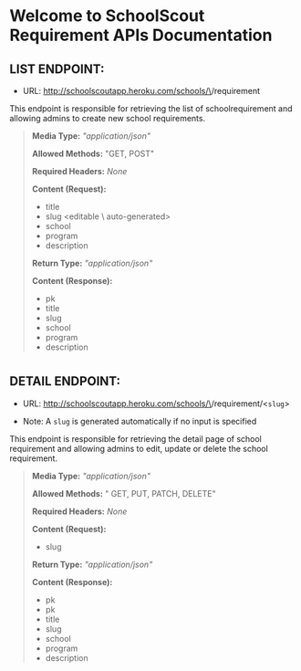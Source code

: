 # Welcome to SchoolScout Requirement APIs Documentation


## LIST ENDPOINT:
- URL: http://schoolscoutapp.heroku.com/schools/\<slug>/requirement

This endpoint is responsible for retrieving the list of schoolrequirement and allowing admins to create new school requirements.

> **Media Type:** *"application/json"*
>
> **Allowed Methods:** "GET, POST"
>
> **Required Headers:** *None*
>
> **Content (Request):**
>
> * title
> * slug \<editable \ auto-generated>
> * school
> * program
> * description
> 
> **Return Type:** *"application/json"*
>
> **Content (Response):**
>
> * pk
> * title
> * slug 
> * school
> * program
> * description     

#

## DETAIL ENDPOINT:
- URL: http://schoolscoutapp.heroku.com/schools/\<slug>/requirement/\<`slug`>
* Note: A `slug` is generated automatically if no input is specified

This endpoint is responsible for retrieving the detail page of school requirement and allowing admins to edit, update or delete the school requirement.
>
> **Media Type:** *"application/json"*
>
> **Allowed Methods:** " GET, PUT, PATCH, DELETE"
>
> **Required Headers:** *None*
>
> **Content (Request):**
>
> 
> * slug
> 
> **Return Type:** *"application/json"*
>
> **Content (Response):**
> * pk
> * pk
> * title
> * slug 
> * school
> * program
> * description     